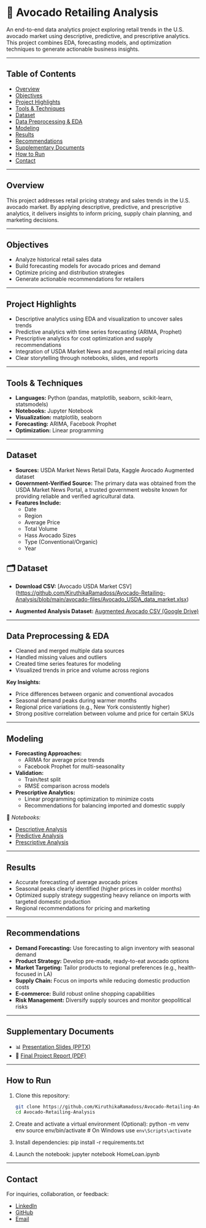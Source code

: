 # 🥑 Avocado Retailing Analysis

An end-to-end data analytics project exploring retail trends in the U.S. avocado market using descriptive, predictive, and prescriptive analytics. This project combines EDA, forecasting models, and optimization techniques to generate actionable business insights.

---

## Table of Contents

- [Overview](#overview)
- [Objectives](#objectives)
- [Project Highlights](#project-highlights)
- [Tools & Techniques](#tools--techniques)
- [Dataset](#dataset)
- [Data Preprocessing & EDA](#data-preprocessing--eda)
- [Modeling](#modeling)
- [Results](#results)
- [Recommendations](#recommendations)
- [Supplementary Documents](#supplementary-documents)
- [How to Run](#how-to-run)
- [Contact](#contact)

---

## Overview

This project addresses retail pricing strategy and sales trends in the U.S. avocado market. By applying descriptive, predictive, and prescriptive analytics, it delivers insights to inform pricing, supply chain planning, and marketing decisions.

---

## Objectives

- Analyze historical retail sales data
- Build forecasting models for avocado prices and demand
- Optimize pricing and distribution strategies
- Generate actionable recommendations for retailers

---

## Project Highlights

- Descriptive analytics using EDA and visualization to uncover sales trends
- Predictive analytics with time series forecasting (ARIMA, Prophet)
- Prescriptive analytics for cost optimization and supply recommendations
- Integration of USDA Market News and augmented retail pricing data
- Clear storytelling through notebooks, slides, and reports

---

## Tools & Techniques

- **Languages:** Python (pandas, matplotlib, seaborn, scikit-learn, statsmodels)
- **Notebooks:** Jupyter Notebook
- **Visualization:** matplotlib, seaborn
- **Forecasting:** ARIMA, Facebook Prophet
- **Optimization:** Linear programming

---

## Dataset

- **Sources:** USDA Market News Retail Data, Kaggle Avocado Augmented dataset
- **Government-Verified Source:**
The primary data was obtained from the USDA Market News Portal, a trusted government website known for providing reliable and verified agricultural data.
- **Features Include:**
  - Date
  - Region
  - Average Price
  - Total Volume
  - Hass Avocado Sizes
  - Type (Conventional/Organic)
  - Year

## 🗂️ Dataset

- **Download CSV:** [Avocado USDA Market CSV] (https://github.com/KiruthikaRamadoss/Avocado-Retailing-Analysis/blob/main/avocado-files/Avocado_USDA_data_market.xlsx)

- **Augmented Analysis Dataset:** [Augmented Avocado CSV (Google Drive)](https://drive.google.com/file/d/1VLf6qCnIXdhVRNxmQkVLyoyiHyJL7RVW/view?usp=drive_link)
  
---

## Data Preprocessing & EDA

- Cleaned and merged multiple data sources
- Handled missing values and outliers
- Created time series features for modeling
- Visualized trends in price and volume across regions

**Key Insights:**
- Price differences between organic and conventional avocados
- Seasonal demand peaks during warmer months
- Regional price variations (e.g., New York consistently higher)
- Strong positive correlation between volume and price for certain SKUs

---

## Modeling

- **Forecasting Approaches:**
  - ARIMA for average price trends
  - Facebook Prophet for multi-seasonality
- **Validation:**
  - Train/test split
  - RMSE comparison across models
- **Prescriptive Analytics:**
  - Linear programming optimization to minimize costs
  - Recommendations for balancing imported and domestic supply

📓 *Notebooks:*
- [Descriptive Analysis](Avocado_Retailing_Descriptive_Analysis.ipynb)
- [Predictive Analysis](PredictiveAnalytics-AvocadoRetailing.ipynb)
- [Prescriptive Analysis](Avocado_Retailing_Prescriptive_Analysis.ipynb)

---

## Results

- Accurate forecasting of average avocado prices
- Seasonal peaks clearly identified (higher prices in colder months)
- Optimized supply strategy suggesting heavy reliance on imports with targeted domestic production
- Regional recommendations for pricing and marketing

---

## Recommendations

- **Demand Forecasting:** Use forecasting to align inventory with seasonal demand
- **Product Strategy:** Develop pre-made, ready-to-eat avocado options
- **Market Targeting:** Tailor products to regional preferences (e.g., health-focused in LA)
- **Supply Chain:** Focus on imports while reducing domestic production costs
- **E-commerce:** Build robust online shopping capabilities
- **Risk Management:** Diversify supply sources and monitor geopolitical risks

---

## Supplementary Documents

- 📊 [Presentation Slides (PPTX)](https://docs.google.com/presentation/d/1J9PsQaRGda4h2AR93fX3kFIdRkhoNZCc/edit?usp=drive_link&ouid=102358385028012014091&rtpof=true&sd=true)
- 📄 [Final Project Report (PDF)](https://github.com/KiruthikaRamadoss/Avocado-Retailing-Analysis/blob/main/avocado-files/Avocado%20Retailing%20Project%20Report.pdf)

---

## How to Run

1. Clone this repository:
   ```bash
   git clone https://github.com/KiruthikaRamadoss/Avocado-Retailing-Analysis.git
   cd Avocado-Retailing-Analysis

2. Create and activate a virtual environment (Optional):
   python -m venv env
   source env/bin/activate  # On Windows use `env\Scripts\activate`

3. Install dependencies:
   pip install -r requirements.txt

4. Launch the notebook:
   jupyter notebook HomeLoan.ipynb

---

## Contact

For inquiries, collaboration, or feedback:

- [LinkedIn](https://www.linkedin.com/in/kiruthikaramadoss/)
- [GitHub](https://github.com/KiruthikaRamadoss)
- [Email](mailto:k_r549@txstate.edu)
